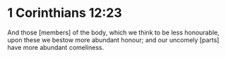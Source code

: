 # 1 Corinthians 12:23

And those [members] of the body, which we think to be less honourable, upon these we bestow more abundant honour; and our uncomely [parts] have more abundant comeliness.